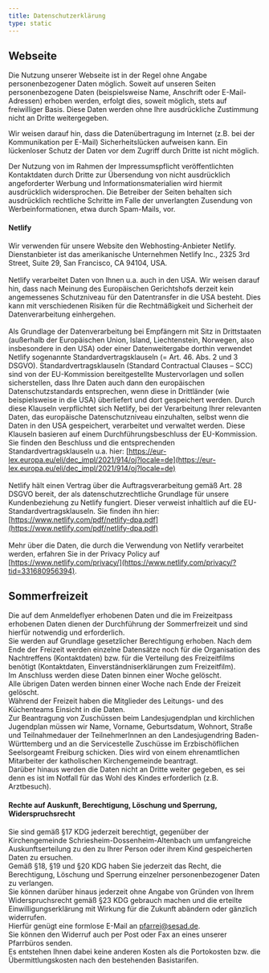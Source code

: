 ```yaml
---
title: Datenschutzerklärung
type: static
---
```

## Webseite
Die Nutzung unserer Webseite ist in der Regel ohne Angabe personenbezogener Daten möglich. Soweit auf unseren Seiten personenbezogene Daten (beispielsweise Name, Anschrift oder E-Mail-Adressen) erhoben werden, erfolgt dies, soweit möglich, stets auf freiwilliger Basis. Diese Daten werden ohne Ihre ausdrückliche Zustimmung nicht an Dritte weitergegeben.

Wir weisen darauf hin, dass die Datenübertragung im Internet (z.B. bei der Kommunikation per E-Mail) Sicherheitslücken aufweisen kann. Ein lückenloser Schutz der Daten vor dem Zugriff durch Dritte ist nicht möglich.

Der Nutzung von im Rahmen der Impressumspflicht veröffentlichten Kontaktdaten durch Dritte zur Übersendung von nicht ausdrücklich angeforderter Werbung und Informationsmaterialien wird hiermit ausdrücklich widersprochen. Die Betreiber der Seiten behalten sich ausdrücklich rechtliche Schritte im Falle der unverlangten Zusendung von Werbeinformationen, etwa durch Spam-Mails, vor.

#### Netlify

Wir verwenden für unsere Website den Webhosting-Anbieter Netlify. Dienstanbieter ist das amerikanische Unternehmen Netlify Inc., 2325 3rd Street, Suite 29, San Francisco, CA 94104, USA.  
   
Netlify verarbeitet Daten von Ihnen u.a. auch in den USA. Wir weisen darauf hin, dass nach Meinung des Europäischen Gerichtshofs derzeit kein angemessenes Schutzniveau für den Datentransfer in die USA besteht. Dies kann mit verschiedenen Risiken für die Rechtmäßigkeit und Sicherheit der Datenverarbeitung einhergehen.  
   
Als Grundlage der Datenverarbeitung bei Empfängern mit Sitz in Drittstaaten (außerhalb der Europäischen Union, Island, Liechtenstein, Norwegen, also insbesondere in den USA) oder einer Datenweitergabe dorthin verwendet Netlify sogenannte Standardvertragsklauseln (= Art. 46. Abs. 2 und 3 DSGVO). Standardvertragsklauseln (Standard Contractual Clauses – SCC) sind von der EU-Kommission bereitgestellte Mustervorlagen und sollen sicherstellen, dass Ihre Daten auch dann den europäischen Datenschutzstandards entsprechen, wenn diese in Drittländer (wie beispielsweise in die USA) überliefert und dort gespeichert werden. Durch diese Klauseln verpflichtet sich Netlify, bei der Verarbeitung Ihrer relevanten Daten, das europäische Datenschutzniveau einzuhalten, selbst wenn die Daten in den USA gespeichert, verarbeitet und verwaltet werden. Diese Klauseln basieren auf einem Durchführungsbeschluss der EU-Kommission. Sie finden den Beschluss und die entsprechenden Standardvertragsklauseln u.a. hier: [https://eur-lex.europa.eu/eli/dec_impl/2021/914/oj?locale=de](https://eur-lex.europa.eu/eli/dec_impl/2021/914/oj?locale=de)  
   
Netlify hält einen Vertrag über die Auftragsverarbeitung gemäß Art. 28 DSGVO bereit, der als datenschutzrechtliche Grundlage für unsere Kundenbeziehung zu Netlify fungiert. Dieser verweist inhaltlich auf die EU-Standardvertragsklauseln. Sie finden ihn hier: [https://www.netlify.com/pdf/netlify-dpa.pdf](https://www.netlify.com/pdf/netlify-dpa.pdf)  
   
Mehr über die Daten, die durch die Verwendung von Netlify verarbeitet werden, erfahren Sie in der Privacy Policy auf [https://www.netlify.com/privacy/](https://www.netlify.com/privacy/?tid=331680956394).  

## Sommerfreizeit

Die auf dem Anmeldeflyer erhobenen Daten und die im Freizeitpass erhobenen Daten dienen der Durchführung der Sommerfreizeit und sind hierfür notwendig und erforderlich.  
Sie werden auf Grundlage gesetzlicher Berechtigung erhoben. Nach dem Ende der Freizeit werden einzelne Datensätze noch für die Organisation des Nachtreffens (Kontaktdaten) bzw. für die Verteilung des Freizeitfilms benötigt (Kontaktdaten, Einverständniserklärungen zum Freizeitfilm).  
Im Anschluss werden diese Daten binnen einer Woche gelöscht.  
Alle übrigen Daten werden binnen einer Woche nach Ende der Freizeit gelöscht.  
Während der Freizeit haben die Mitglieder des Leitungs- und des Küchenteams Einsicht in die Daten.  
Zur Beantragung von Zuschüssen beim Landesjugendplan und kirchlichen Jugendplan müssen wir Name, Vorname, Geburtsdatum, Wohnort, Straße und Teilnahmedauer der TeilnehmerInnen an den Landesjugendring Baden-Württemberg und an die Servicestelle Zuschüsse im Erzbischöflichen Seelsorgeamt Freiburg schicken. Dies wird von einem ehrenamtlichen Mitarbeiter der katholischen Kirchengemeinde beantragt.  
Darüber hinaus werden die Daten nicht an Dritte weiter gegeben, es sei denn es ist im Notfall für das Wohl des Kindes erforderlich (z.B. Arztbesuch). 

#### Rechte auf Auskunft, Berechtigung, Löschung und Sperrung, Widerspruchsrecht
Sie sind gemäß §17 KDG jederzeit berechtigt, gegenüber der Kirchengemeinde Schriesheim-Dossenheim-Altenbach um umfangreiche Auskunftserteilung zu den zu Ihrer Person oder ihrem Kind gespeicherten Daten zu ersuchen.  
Gemäß §18, §19 und §20 KDG haben Sie jederzeit das Recht, die Berechtigung, Löschung und Sperrung einzelner personenbezogener Daten zu verlangen.  
Sie können darüber hinaus jederzeit ohne Angabe von Gründen von Ihrem Widerspruchsrecht gemäß §23 KDG gebrauch machen und die erteilte Einwilligungserklärung mit Wirkung für die Zukunft abändern oder gänzlich widerrufen.  
Hierfür genügt eine formlose E-Mail an pfarrei@sesad.de.  
Sie können den Widerruf auch per Post oder Fax an eines unserer Pfarrbüros senden.  
Es entstehen Ihnen dabei keine anderen Kosten als die Portokosten bzw. die Übermittlungskosten nach den bestehenden Basistarifen.